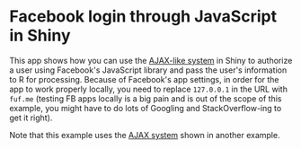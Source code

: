 # Facebook login through JavaScript in Shiny

This app shows how you can use the [AJAX-like system](../api-ajax) in Shiny to authorize a user using Facebook's JavaScript library and pass the user's information to R for processing. Because of Facebook's app settings, in order for the app to work properly locally, you need to replace `127.0.0.1` in the URL with `fuf.me` (testing FB apps locally is a big pain and is out of the scope of this example, you might have to do lots of Googling and StackOverflow-ing to get it right).

Note that this example uses the [AJAX system](../api-ajax) shown in another example.